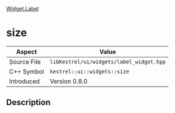 [Widget.Label](index)
# size
| Aspect | Value |
| --- | --- |
| Source File | `libKestrel/ui/widgets/label_widget.hpp` |
| C++ Symbol | `kestrel::ui::widgets::size` |
| Introduced | Version 0.8.0 |
## Description

